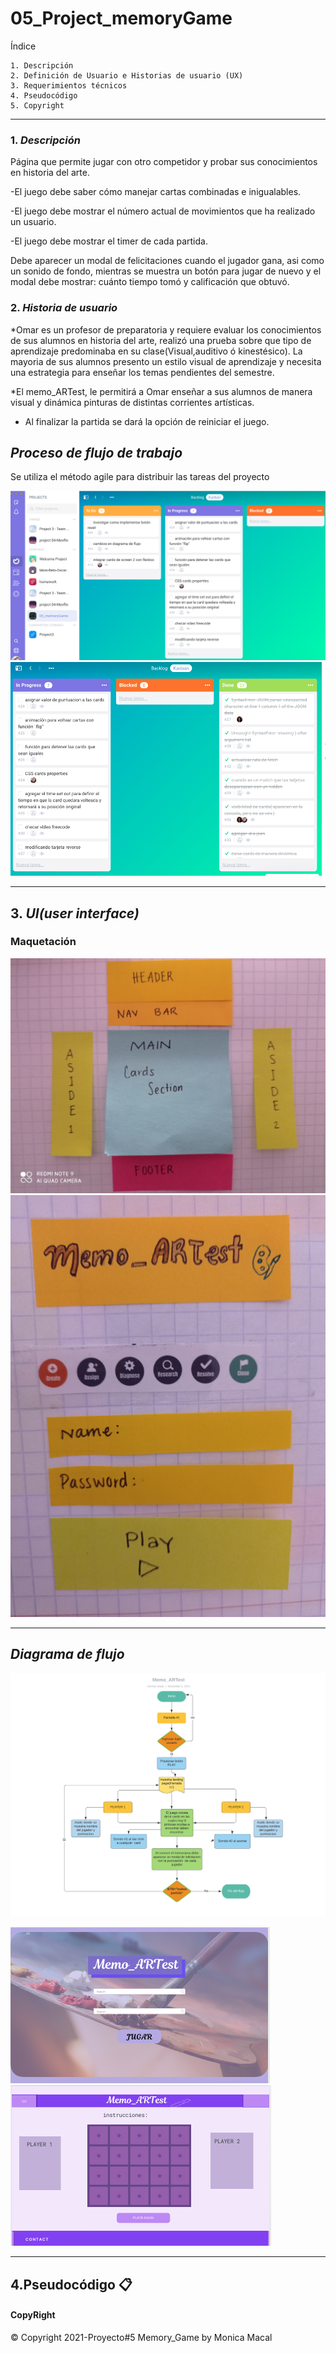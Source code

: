 # **05_Project_memoryGame**

Índice

    1. Descripción
    2. Definición de Usuario e Historias de usuario (UX)
    3. Requerimientos técnicos
    4. Pseudocódigo
    5. Copyright

---

### 1. _Descripción_

Página que permite jugar con otro competidor y probar sus conocimientos en historia del arte.

-El juego debe saber cómo manejar cartas combinadas e inigualables.

-El juego debe mostrar el número actual de movimientos que ha realizado un usuario.

-El juego debe mostrar el timer de cada partida.

Debe aparecer un modal de felicitaciones cuando el jugador gana, asi como un sonido de fondo, mientras se muestra un botón para jugar de nuevo y el modal debe mostrar: cuánto tiempo tomó y calificación que obtuvó.

### 2. _Historia de usuario_

\*Omar es un profesor de preparatoria y requiere evaluar los conocimientos de sus alumnos en historia del arte, realizó una prueba sobre que tipo de aprendizaje predominaba en su clase(Visual,auditivo ó kinestésico).
La mayoria de sus alumnos presento un estilo visual de aprendizaje y necesita una estrategia para enseñar los temas pendientes del semestre.

\*El memo_ARTest, le permitirá a Omar enseñar a sus alumnos de manera visual y dinámica pinturas de distintas corrientes artísticas.

- Al finalizar la partida se dará la opción de reiniciar el juego.

## _Proceso de flujo de trabajo_

Se utiliza el método agile para distribuir las tareas del proyecto

![Texto alternativo](.src/../assets/diagramas/KB_2week.png)
![Texto alternativo](.src/../assets/diagramas/KB_2done.png)

---

## 3. _UI(user interface)_

### Maquetación

![Estructura](.src/../assets/Structure.jpg)
![Pantalla uno](.src/../assets/screen1.jpg)

---

## _Diagrama de flujo_

![Diagrama de flujo](.src/../assets/diagramas/memoryGame-2.png)

![Prototipo screen 1](.src/../assets/protoMain.png)
![Prototipo screen 2](.src/../assets/protoOne.png)

---

## 4.Pseudocódigo 📋

#### CopyRight

© Copyright 2021-Proyecto#5 Memory_Game by Monica Macal
